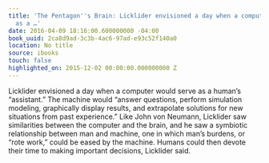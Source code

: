 ```yaml
---
title: 'The Pentagon''s Brain: Licklider envisioned a day when a computer would serve
  as a …'
date: 2016-04-09 18:16:00.600000000 -04:00
book_uuid: 2ca8d9ad-3c3b-4ac6-97ad-e93c52f140a0
location: No title
source: ibooks
touch: false
highlighted_on: 2015-12-02 00:00:00.000000000 Z
---
```


Licklider envisioned a day when a computer would serve as a human’s “assistant.” The machine would “answer questions, perform simulation modeling, graphically display results, and extrapolate solutions for new situations from past experience.” Like John von Neumann, Licklider saw similarities between the computer and the brain, and he saw a symbiotic relationship between man and machine, one in which man’s burdens, or “rote work,” could be eased by the machine. Humans could then devote their time to making important decisions, Licklider said.